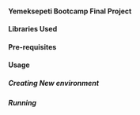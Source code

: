 #### Yemeksepeti Bootcamp Final Project


#### Libraries Used

#### Pre-requisites

#### Usage

##### Creating New environment

##### Running